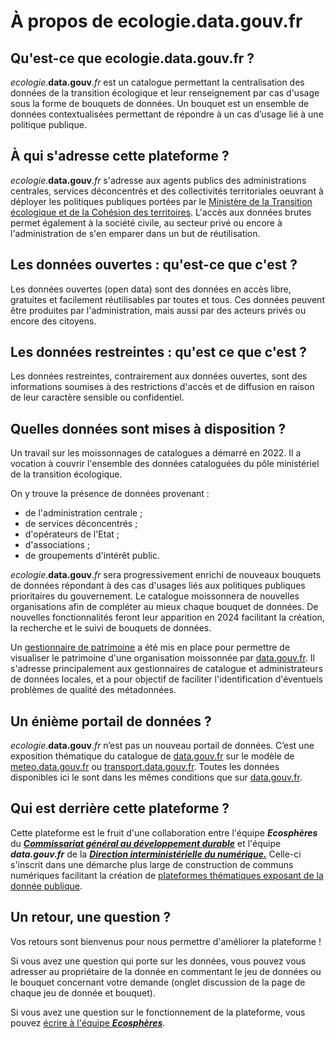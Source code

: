 # À propos de ecologie.data.gouv.fr

## Qu'est-ce que ecologie.data.gouv.fr ?

_ecologie_.**data.gouv**._fr_ est un catalogue permettant la centralisation des données de la transition écologique et leur renseignement par cas d'usage sous la forme de bouquets de données.
Un bouquet est un ensemble de données contextualisées permettant de répondre à un cas d’usage lié à une politique publique.

## À qui s'adresse cette plateforme ?

_ecologie_.**data.gouv**._fr_ s'adresse aux agents publics des administrations centrales, services déconcentrés et des collectivités territoriales oeuvrant à déployer les politiques publiques portées par le [Ministère de la Transition écologique et de la Cohésion des territoires](https://www.ecologie.gouv.fr/).
L'accès aux données brutes permet également à la société civile, au secteur privé ou encore à l'administration de s'en emparer dans un but de réutilisation.

## Les données ouvertes : qu'est-ce que c'est ?

Les données ouvertes (open data) sont des données en accès libre, gratuites et facilement réutilisables par toutes et tous.
Ces données peuvent être produites par l'administration, mais aussi par des acteurs privés ou encore des citoyens.

## Les données restreintes : qu'est ce que c'est ?

Les données restreintes, contrairement aux données ouvertes, sont des informations soumises à des restrictions d'accès et de diffusion en raison de leur caractère sensible ou confidentiel.

## Quelles données sont mises à disposition ?

Un travail sur les moissonnages de catalogues a démarré en 2022.
Il a vocation à couvrir l'ensemble des données cataloguées du pôle ministériel de la transition écologique.

On y trouve la présence de données provenant :

- de l'administration centrale ;
- de services déconcentrés ;
- d'opérateurs de l'Etat ;
- d'associations ;
- de groupements d'intérêt public.

_ecologie_.**data.gouv**._fr_ sera progressivement enrichi de nouveaux bouquets de données répondant à des cas d'usages liés aux politiques publiques prioritaires du gouvernement.
Le catalogue moissonnera de nouvelles organisations afin de compléter au mieux chaque bouquet de données.
De nouvelles fonctionnalités feront leur apparition en 2024 facilitant la création, la recherche et le suivi de bouquets de données.

Un [gestionnaire de patrimoine](https://dashboard.data.developpement-durable.gouv.fr/superset/dashboard/gestionnaire-patrimoine-prod/?standalone=2) a été mis en place pour permettre de visualiser le patrimoine d'une organisation moissonnée par [data.gouv.fr](https://data.gouv.fr/). Il s'adresse principalement aux gestionnaires de catalogue et administrateurs de données locales, et a pour objectif de faciliter l'identification d'éventuels problèmes de qualité des métadonnées.

## Un énième portail de données ?

_ecologie_.**data.gouv**._fr_ n’est pas un nouveau portail de données.
C’est une exposition thématique du catalogue de [data.gouv.fr](https://data.gouv.fr/) sur le modèle de [meteo.data.gouv.fr](https://meteo.data.gouv.fr/) ou [transport.data.gouv.fr](https://transport.data.gouv.fr/).
Toutes les données disponibles ici le sont dans les mêmes conditions que sur [data.gouv.fr](https://data.gouv.fr/).

## Qui est derrière cette plateforme ?

Cette plateforme est le fruit d'une collaboration entre l'équipe **_Ecosphères_** du [**_Commissariat général au développement durable_**](https://www.ecologie.gouv.fr/commissariat-general-au-developpement-durable-cgdd) et l'équipe **_data.gouv.fr_** de la [**_Direction interministérielle du numérique._**](https://www.numerique.gouv.fr/dinum/)
Celle-ci s'inscrit dans une démarche plus large de construction de communs numériques facilitant la création de [plateformes thématiques exposant de la donnée publique](https://github.com/opendatateam/udata-front-kit).

## Un retour, une question ?

Vos retours sont bienvenus pour nous permettre d'améliorer la plateforme !

Si vous avez une question qui porte sur les données, vous pouvez vous adresser au propriétaire de la donnée en commentant le jeu de données ou le bouquet concernant votre demande (onglet discussion de la page de chaque jeu de donnée et bouquet).

Si vous avez une question sur le fonctionnement de la plateforme, vous pouvez [écrire à l'équipe **_Ecosphères_**](mailto:ecospheres@developpement-durable.gouv.fr).
